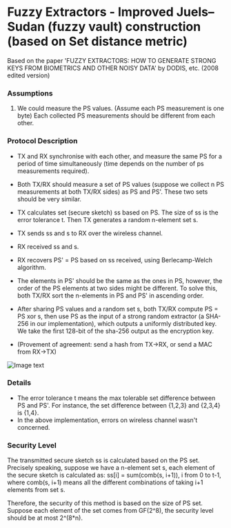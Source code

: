 # Fuzzy Extractors - Improved Juels–Sudan (fuzzy vault) construction (based on Set distance metric)

Based on the paper 'FUZZY EXTRACTORS: HOW TO GENERATE STRONG KEYS FROM BIOMETRICS AND OTHER NOISY DATA' by DODIS, etc. (2008 edited version)

### Assumptions
1. We could measure the PS values. (Assume each PS measurement is one byte) Each collected PS measurements should be different from each other.

### Protocol Description

- TX and RX synchronise with each other, and measure the same PS for a period of time simultaneously (time depends on the number of ps measurements required).
- Both TX/RX should measure a set of PS values (suppose we collect n PS measurements at both TX/RX sides) as PS and PS'. These two sets should be very similar. 
- TX calculates set (secure sketch) ss based on PS. The size of ss is the error tolerance t. Then TX generates a random n-element set s. 
- TX sends ss and s to RX over the wireless channel.
- RX received ss and s. 
- RX recovers PS' = PS based on ss received, using Berlecamp-Welch algorithm.
- The elements in PS' should be the same as the ones in PS, however, the order of the PS elements at two sides might be different. To solve this, both TX/RX sort the n-elements in PS and PS' in ascending order.
- After sharing PS values and a random set s, both TX/RX compute PS = PS xor s, then use PS as the input of a strong random extractor (a SHA-256 in our implementation), which outputs a uniformly distributed key. We take the first 128-bit of the sha-256 output as the encryption key.


- (Provement of agreement: send a hash from TX->RX, or send a MAC from RX->TX)

![Image text](https://github.com/MrZMN/Implementation-of-PS-based-key-distribution-methods/blob/master/images/improvedJSextractor.png)

### Details

- The error tolerance t means the max tolerable set difference between PS and PS'. For instance, the set difference between {1,2,3} and {2,3,4} is {1,4}.
- In the above implementation, errors on wireless channel wasn't concerned.

### Security Level

The transmitted secure sketch ss is calculated based on the PS set. Precisely speaking, suppose we have a n-element set s, each element of the secure sketch is calculated as: ss[i] = sum(comb(s, i+1)), i from 0 to t-1, where comb(s, i+1) means all the different combinations of taking i+1 elements from set s.

Therefore, the security of this method is based on the size of PS set. Suppose each element of the set comes from GF(2^8), the security level should be at most 2^(8\*n).
